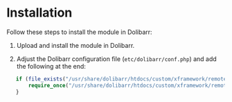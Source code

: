 # Installation

Follow these steps to install the module in Dolibarr:

1. Upload and install the module in Dolibarr.

2. Adjust the Dolibarr configuration file (`etc/dolibarr/conf.php`) and add the following at the end:

```php
   if (file_exists("/usr/share/dolibarr/htdocs/custom/xframework/remote/loader.php")) {
       require_once("/usr/share/dolibarr/htdocs/custom/xframework/remote/loader.php");
   }
```